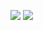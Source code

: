 ![](https://komarev.com/ghpvc/?username=brad-boimler&style=flat&color=923AC1&label=you%got%boim'ed)
![](https://files.catbox.moe/bdjvsd.png)
